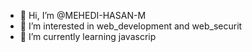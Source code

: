 - 👋 Hi, I’m @MEHEDI-HASAN-M
- 👀 I’m interested in web_development and web_securit
- 🌱 I’m currently learning javascrip
<!---
MEHEDI-HASAN-M/MEHEDI-HASAN-M is a ✨ special ✨ repository because its `README.md` (this file) appears on your GitHub profile.
You can click the Preview link to take a look at your changes.
--->
